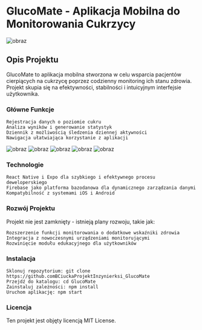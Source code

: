 # GlucoMate - Aplikacja Mobilna do Monitorowania Cukrzycy
![obraz](https://github.com/BCiucka/ProjektInzynierksi_GlucoMate/assets/128985044/6fc1ce3c-c773-4efc-8a6e-9b412543b4d5)
## Opis Projektu


GlucoMate to aplikacja mobilna stworzona w celu wsparcia pacjentów cierpiących na cukrzycę poprzez codzienny monitoring ich stanu zdrowia. Projekt skupia się na efektywności, stabilności i intuicyjnym interfejsie użytkownika.
### Główne Funkcje

    Rejestracja danych o poziomie cukru
    Analiza wyników i generowanie statystyk
    Dziennik z możliwością śledzenia dziennej aktywności
    Nawigacja ułatwiająca korzystanie z aplikacji
    
![obraz](https://github.com/BCiucka/ProjektInzynierksi_GlucoMate/assets/128985044/26ac79d9-8f00-4f55-ba3a-c6e7ad30e98e)
![obraz](https://github.com/BCiucka/ProjektInzynierksi_GlucoMate/assets/128985044/190e358f-54c6-4082-99fc-86e6e02c92f7)
![obraz](https://github.com/BCiucka/ProjektInzynierksi_GlucoMate/assets/128985044/2abc9125-26db-4984-8569-335b9612fceb)
![obraz](https://github.com/BCiucka/ProjektInzynierksi_GlucoMate/assets/128985044/49ade8ad-1a0e-4a55-ad12-e608aab5247b)
![obraz](https://github.com/BCiucka/ProjektInzynierksi_GlucoMate/assets/128985044/5dc33fa3-a2f2-485c-86de-b3abbc293c7a)

### Technologie

    React Native i Expo dla szybkiego i efektywnego procesu deweloperskiego
    Firebase jako platforma bazodanowa dla dynamicznego zarządzania danymi
    Kompatybilność z systemami iOS i Android

### Rozwój Projektu

Projekt nie jest zamknięty - istnieją plany rozwoju, takie jak:

    Rozszerzenie funkcji monitorowania o dodatkowe wskaźniki zdrowia
    Integracja z nowoczesnymi urządzeniami monitorującymi
    Rozwinięcie modułu edukacyjnego dla użytkowników

### Instalacja

    Sklonuj repozytorium: git clone 
    https://github.comBCiuckaProjektInzynierksi_GlucoMate
    Przejdź do katalogu: cd GlucoMate
    Zainstaluj zależności: npm install
    Uruchom aplikację: npm start



### Licencja

Ten projekt jest objęty licencją MIT License.
